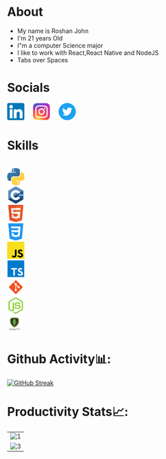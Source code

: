 # About

- My name is Roshan John
- I'm 21 years Old
- I"m a computer Science major
- I like to work with React,React Native and NodeJS
- Tabs over Spaces

# Socials

[<img src="./assets/linkedin.png" alt="Linkedin" height="40">](https://www.linkedin.com/in/roshan-john-654742170/)
[<img src="./assets/instagram.png" alt="Instagram" height="40" style="margin-left: 1rem">](https://www.instagram.com/roshatron/)
[<img src="./assets/twitter.png" alt="Linkedin" height="40" style="margin-left: 1rem">](https://twitter.com/Roshanjohn1460)

# Skills

<code>
<img src="./assets/python.png" alt="Python" height="40" >
<img src="./assets/cpp.png" alt="C++" height="40" >
<img src="./assets/html.png" alt="HTML" height="40" >
<img src="./assets/css.png" alt="CSS" height="40" >
<img src="./assets/javascript.png" alt="JavaScript" height="40" >
<img src="./assets/typescript.png" alt="TypeScript" height="40" >
<img src="./assets/git.png" alt="Git" height="40" >
<img src="./assets/nodejs.png" alt="NodeJS" height="40" >
<img src="./assets/mongodb.png" alt="MongoDB" height="40" >
</code>

# Github Activity📊:

[![GitHub Streak](https://github-readme-streak-stats.herokuapp.com/?user=roshatron2)](https://git.io/streak-stats)

# Productivity Stats📈:

<table>
  <tr>
    <td><img src="https://github-profile-summary-cards.vercel.app/api/cards/profile-details?username=roshatron2&theme=monokai"  display=block width=100% height=auto  alt="1" ></td>
   </tr> 
   <tr>
      <td><img src="https://activity-graph.herokuapp.com/graph?username=roshatron2&bg_color=1a1b27&color=be90f2&line=638fda&point=35aea1&area=true"  display=block width=100% height=auto alt="3" ></td>
  </td>
  </tr>
</table>
